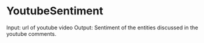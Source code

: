 # YoutubeSentiment

Input: url of youtube video
Output: Sentiment of the entities discussed in the youtube comments.
